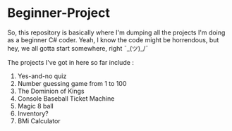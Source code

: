 # Beginner-Project
 So, this repository is basically where I'm dumping all the projects I'm doing as a beginner C# coder. Yeah, I know the code might be horrendous, but hey, we all gotta start somewhere, right ¯\_(ツ)_/¯ 

The projects I've got in here so far include :
1. Yes-and-no quiz
2. Number guessing game from 1 to 100
3. The Dominion of Kings
4. Console Baseball Ticket Machine
5. Magic 8 ball
6. Inventory?
7. BMi Calculator

